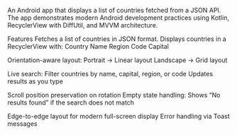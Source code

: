 An Android app that displays a list of countries fetched from a JSON API.
The app demonstrates modern Android development practices using Kotlin, RecyclerView with DiffUtil, and MVVM architecture.

Features
Fetches a list of countries in JSON format.
Displays countries in a RecyclerView with:
Country Name
Region
Code
Capital

Orientation-aware layout:
Portrait → Linear layout
Landscape → Grid layout

Live search:
Filter countries by name, capital, region, or code
Updates results as you type

Scroll position preservation on rotation
Empty state handling:
Shows “No results found” if the search does not match

Edge-to-edge layout for modern full-screen display
Error handling via Toast messages
